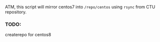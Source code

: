 ATM, this script will mirror centos7 into `/repo/centos` using `rsync` from CTU repository.

### TODO:
createrepo for centos8
